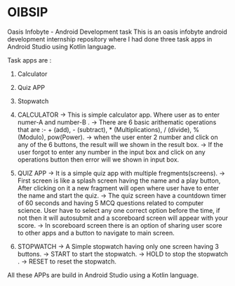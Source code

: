 # OIBSIP
Oasis Infobyte - Android Development task
This is an oasis infobyte android development internship repository where I had done three task apps in Android Studio using Kotlin language.

Task apps are :
  1. Calculator
  2. Quiz APP
  3. Stopwatch

1. CALCULATOR
    -> This is simple calculator app. Where user as to enter numer-A and number-B .
    -> There are 6 basic arithematic operations that are :-  + (add),  - (subtract),  * (Multiplications),  / (divide),  % (Modulo),  pow(Power).
    -> when the user enter 2 number and click on any of the 6 buttons, the result will we shown in the result box.
    -> If the user forgot to enter any number in the input box and click on any operations button then error will we shown in input box.

2. QUIZ APP
    -> It is a simple quiz app with multiple fregments(screens).
    -> First screen is like a splash screen having the name and a play button, After clicking on it a new fragment will open where user have
       to enter the name and start the quiz.
    -> The quiz screen have a countdown timer of 60 seconds and having 5 MCQ questions related to computer science. User have to select any one correct option 
        before the time, if not then it will autosubmit and a scoreboard screen will appear with your score. 
    -> In scoreboard screen there is an option of sharing user score to other apps and a button to navigate to main screen.
    
3. STOPWATCH
    -> A Simple stopwatch having only one screen having 3 buttons.
    -> START to start the stopwatch.
    -> HOLD to stop the stopwatch .
    -> RESET to reset the stopwatch.
    
All these APPs are build in Android Studio using a Kotlin language.
    
  
